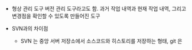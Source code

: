 * 형상 관리 도구
	버전 관리 도구라고도 함.
	과거 작업 내역과 현재 작업 내역, 그리고 변경점을 확인할 수 있도록 만들어진 도구

* SVN과의 차이점 
	* SVN 는 중앙 서버 저장소에서 소스코드와 히스토리를 저장하는 형태, git 은 

